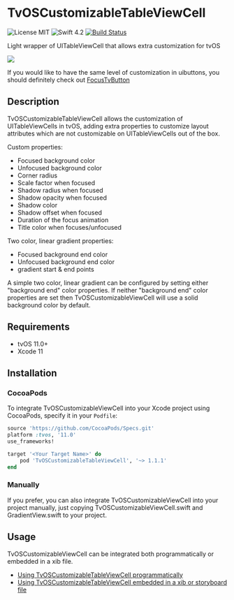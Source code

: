 # TvOSCustomizableTableViewCell
![License MIT](https://img.shields.io/badge/license-MIT-green.svg)
![Swift 4.2](https://img.shields.io/badge/Swift-4.2-orange.svg)
[![Build Status](https://travis-ci.org/zattoo/TvOSCustomizableTableViewCell.svg?branch=master)](https://travis-ci.org/zattoo/TvOSCustomizableTableViewCell)

Light wrapper of UITableViewCell that allows extra customization for tvOS

![](art/Preview.gif)

If you would like to have the same level of customization in uibuttons, you should definitely check out [FocusTvButton](https://github.com/dcordero/FocusTvButton)

## Description

TvOSCustomizableTableViewCell allows the customization of UITableViewCells in tvOS, adding extra properties to customize layout attributes which are not customizable on UITableViewCells out of the box.

Custom properties:

- Focused background color
- Unfocused background color
- Corner radius
- Scale factor when focused
- Shadow radius when focused
- Shadow opacity when focused
- Shadow color
- Shadow offset when focused
- Duration of the focus animation
- Title color when focuses/unfocused

Two color, linear gradient properties:

- Focused background end color
- Unfocused background end color
- gradient start & end points

A simple two color, linear gradient can be configured by setting either "background end" color properties. If neither "background end" color properties are set then TvOSCustomizableViewCell will use a solid background color by default.

## Requirements

- tvOS 11.0+
- Xcode 11

## Installation

### CocoaPods

To integrate TvOSCustomizableViewCell into your Xcode project using CocoaPods, specify it in your `Podfile`:

```ruby
source 'https://github.com/CocoaPods/Specs.git'
platform :tvos, '11.0'
use_frameworks!

target '<Your Target Name>' do
    pod 'TvOSCustomizableTableViewCell', '~> 1.1.1'
end
```

### Manually

If you prefer, you can also integrate TvOSCustomizableViewCell into your project manually, just copying TvOSCustomizableViewCell.swift and GradientView.swift to your project.

## Usage

TvOSCustomizableViewCell can be integrated both programmatically or embedded in a xib file.

- [Using TvOSCustomizableTableViewCell programmatically](docs/UsageProgramatically.md)
- [Using TvOSCustomizableTableViewCell embedded in a xib or storyboard file](docs/UsageStoryboad.md)


